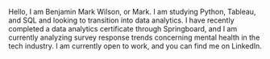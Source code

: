 Hello, I am Benjamin Mark Wilson, or Mark.
I am studying Python, Tableau, and SQL and looking to transition into data analytics. I have recently completed a data analytics certificate through Springboard, and I am currently analyzing survey response trends concerning mental health in the tech industry.
I am currently open to work, and you can find me on LinkedIn. 
